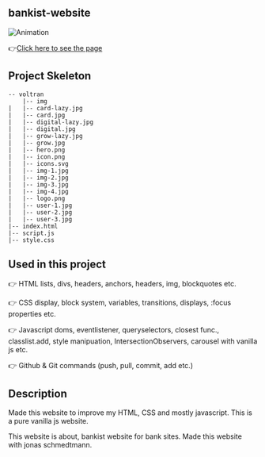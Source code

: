 ## bankist-website
![Animation](https://github.com/bbluechip/bankist-webpage/blob/master/img/Animation.gif)


👉[Click here to see the page](https://bbluechip.github.io/bankist-webpage/)

## Project Skeleton 

```
-- voltran
    |-- img
|   |-- card-lazy.jpg
|   |-- card.jpg
|   |-- digital-lazy.jpg
|   |-- digital.jpg
|   |-- grow-lazy.jpg
|   |-- grow.jpg
|   |-- hero.png
|   |-- icon.png
|   |-- icons.svg
|   |-- img-1.jpg
|   |-- img-2.jpg
|   |-- img-3.jpg
|   |-- img-4.jpg
|   |-- logo.png
|   |-- user-1.jpg
|   |-- user-2.jpg
|   |-- user-3.jpg
|-- index.html
|-- script.js
|-- style.css
```

## Used in this project
👉 HTML lists, divs, headers, anchors, headers, img, blockquotes etc.

👉 CSS display, block system, variables, transitions, displays, :focus properties etc.

👉 Javascript doms, eventlistener, queryselectors, closest func., classlist.add, style manipuation, IntersectionObservers, carousel with vanilla js etc.

👉 Github & Git commands (push, pull, commit, add etc.)

## Description
Made this website to improve my HTML, CSS and mostly javascript. This is a pure vanilla js website. 

This website is about, bankist website for bank sites. Made this website with jonas schmedtmann. 
